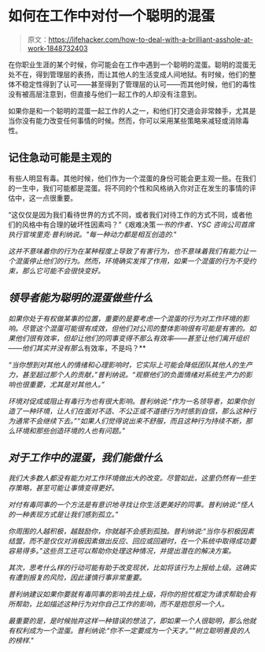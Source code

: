 # 如何在工作中对付一个聪明的混蛋

> 原文：<https://lifehacker.com/how-to-deal-with-a-brilliant-asshole-at-work-1848732403>

在你职业生涯的某个时候，你可能会在工作中遇到一个聪明的混蛋。聪明的混蛋无处不在，得到管理层的表扬，而让其他人的生活变成人间地狱。有时候，他们的整体不稳定性得到了认可——甚至得到了管理层的认可——而其他时候，他们的毒性没有被高层注意到，但直接与他们一起工作的人却没有注意到。



如果你是和一个聪明的混蛋一起工作的人之一，和他们打交道会非常棘手，尤其是当你没有能力改变任何事情的时候。然而，你可以采用某些策略来减轻或消除毒性。

## **记住急动可能是主观的**

有些人明显有毒。其他时候，他们作为一个混蛋的身份可能会更主观一些。在我们的一生中，我们可能都是混蛋。将不同的个性和风格纳入你对正在发生的事情的评估中，这一点很重要。

“这仅仅是因为我们看待世界的方式不同，或者我们对待工作的方式不同，或者他们的风格中有合理的破坏性因素吗？”《艰难决策[](https://t.nylas.com/t1/62/a0nemwzflq9s9dujf3z3xkjt6/0/2b85787169e73df9fb3b29e6c7c4140f264a8b6dac42471904ec3fa92966453f)*一书的作者、YSC 咨询公司首席执行官埃里克·普利纳说。"每一种动力都是相互创造的."*

*这并不意味着你的行为在某种程度上导致了有害行为，也不意味着我们有能力让一个混蛋停止他们的行为。然而，环境确实发挥了作用，如果一个混蛋的行为不受约束，那么它可能不会很快变好。*

## ***领导者能为聪明的混蛋做些什么***

*如果你处于有权做某事的位置，重要的是要考虑一个混蛋的行为对工作环境的影响。尽管这个混蛋可能很有成效，但他们对公司的整体影响很有可能是有害的。如果他们很有效率，但却让他们的同事变得不那么有效率——甚至让他们离开组织——他们其实并没有那么*有效率，不是吗？**

*“当你想到对其他人的情绪和心理影响时，它实际上可能会降低团队其他人的生产力，甚至超过那个人的贡献，”普利纳说。“观察他们的负面情绪对系统生产力的影响也很重要，尤其是对其他人。”*

*环境对促成或阻止有毒行为也有很大影响。普利纳说:“作为一名领导者，如果你创造了一种环境，让人们在面对不适、不公正或不道德行为时感到自信，那么这种行为通常不会继续下去。”“如果人们觉得说出来不舒服，而且这种行为持续不断，那么环境和那些创造环境的人也有问题。”*

## *对于工作中的混蛋，我们能做什么*

*我们大多数人都没有能力对工作环境做出大的改变。尽管如此，这里仍然有一些生存策略，甚至可能让事情变得更好。*

*对付有毒同事的一个方法是有意识地寻找让你生活更美好的同事。普利纳说:“怪人的一种表现方式是让我们感到孤立。”*

*你周围的人越积极，越鼓励你，你就越不会感到孤独。普利纳说:“当你与积极因素结盟，而不是仅仅对消极因素做出反应、回应或回避时，在一个系统中取得成功要容易得多。”这些员工还可以帮助你处理这种情况，并提出潜在的解决方案。*

*其次，思考什么样的行动可能有助于改变现状，比如将该行为上报给上级。这确实有遭到报复的风险，因此谨慎行事非常重要。*

*普利纳建议如果你要就有毒同事的影响去找上级，将你的担忧框定为请求帮助会有所帮助，比如描述这种行为对你自己工作的影响，而不是抱怨另一个人。*

*最重要的是，是时候抛弃这样一种错误的想法了，即如果一个人很聪明，那么他就有权利成为一个混蛋。普利纳说:“你不一定要成为一个天才。”"树立聪明善良的人的榜样."*